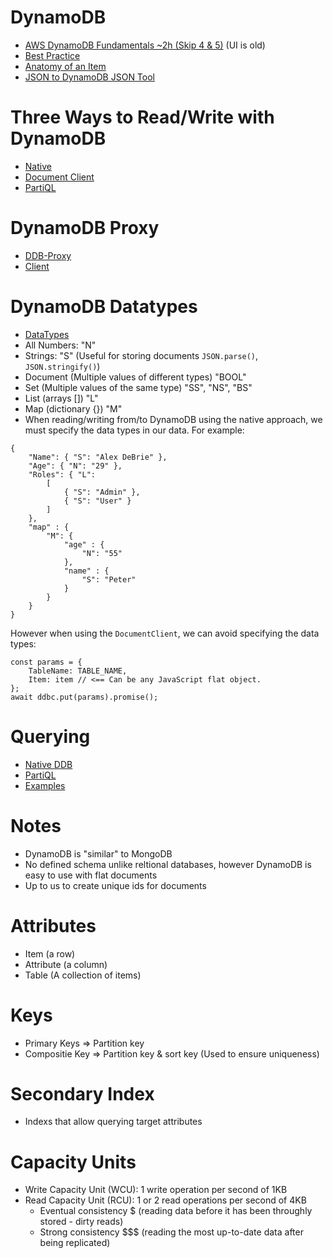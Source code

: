 # DynamoDB
- [AWS DynamoDB Fundamentals ~2h (Skip 4 & 5)](https://app.pluralsight.com/library/courses/aws-dynamodb-fundamentals/table-of-contents) (UI is old)
- [Best Practice](https://docs.aws.amazon.com/amazondynamodb/latest/developerguide/best-practices.html)
- [Anatomy of an Item](https://www.dynamodbguide.com/anatomy-of-an-item/)
- [JSON to DynamoDB JSON Tool](https://dynobase.dev/dynamodb-json-converter-tool/#:~:text=DynamoDB%20Converter%20Tool,a%20DynamoDB%2Dcompatible%20JSON%20format.)


# Three Ways to Read/Write with DynamoDB
- [Native](https://docs.aws.amazon.com/amazondynamodb/latest/developerguide/WorkingWithItems.html)
- [Document Client](https://docs.aws.amazon.com/sdk-for-javascript/v2/developer-guide/dynamodb-example-document-client.html)
- [PartiQL](https://docs.aws.amazon.com/amazondynamodb/latest/developerguide/ql-reference.statements.html)

# DynamoDB Proxy
- [DDB-Proxy](./ddb/ddb-proxy.js)
- [Client](./ddb/test.js)

# DynamoDB Datatypes
- [DataTypes](https://docs.aws.amazon.com/amazondynamodb/latest/developerguide/DynamoDBMapper.DataTypes.html)
- All Numbers: "N"
- Strings: "S" (Useful for storing documents `JSON.parse()`, `JSON.stringify()`)
- Document (Multiple values of different types) "BOOL"
- Set  (Multiple values of the same type) "SS", "NS", "BS"
- List (arrays []) "L"
- Map  (dictionary {}) "M"
- When reading/writing from/to DynamoDB using the native approach, we must specify the data types in our data.  For example:

```
{
    "Name": { "S": "Alex DeBrie" },
    "Age": { "N": "29" },
    "Roles": { "L": 
        [
            { "S": "Admin" }, 
            { "S": "User" }
        ]
    },
    "map" : { 
        "M": {
            "age" : {
                "N": "55"
            }, 
            "name" : {
                "S": "Peter"
            }
        }
    }
}
```

However when using the `DocumentClient`, we can avoid specifying the data types:

```
const params = {
    TableName: TABLE_NAME,
    Item: item // <== Can be any JavaScript flat object.
};
await ddbc.put(params).promise();

```

# Querying
- [Native DDB](https://docs.aws.amazon.com/amazondynamodb/latest/developerguide/GettingStarted.NodeJs.04.html)
- [PartiQL](https://abba.dev/blog/dynamodb-partiql-javascript)
- [Examples](https://www.fernandomc.com/posts/eight-examples-of-fetching-data-from-dynamodb-with-node/)

# Notes
- DynamoDB is "similar" to MongoDB
- No defined schema unlike reltional databases, however DynamoDB is easy to use with flat documents
- Up to us to create unique ids for documents

# Attributes
- Item (a row)
- Attribute (a column)
- Table (A collection of items)

# Keys
- Primary Keys => Partition key
- Compositie Key => Partition key & sort key (Used to ensure uniqueness)

# Secondary Index
- Indexs that allow querying target attributes

# Capacity Units
- Write Capacity Unit (WCU): 1 write operation per second of 1KB
- Read Capacity Unit (RCU): 1 or 2 read operations per second of 4KB
  - Eventual consistency $ (reading data before it has been throughly stored - dirty reads)
  - Strong consistency $$$ (reading the most up-to-date data after being replicated)
